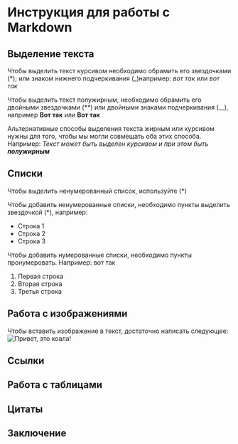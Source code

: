 # Инструкция для работы с Markdown

## Выделение текста

Чтобы выделить текст курсивом необходимо обрамить его звездочками (*); или знаком нижнего подчеркивания (_)например: *вот так* или _вот так_

Чтобы выделить текст полужирным, необходимо обрамить его двойными звездочками (**) или двойными знаками подчеркивания (__), например **Вот так** или __Вот так__

Альтернативные способы выделения текста жирным или курсивом нужны для того, чтобы мы могли совмещать оба этих способа. Например:
_Текст может быть выделен курсивом и при этом быть **полужирным**_

## Списки
Чтобы выделить ненумерованный список, используйте (*)

Чтобы добавить ненумерованные списки, необходимо пункты выделить звездочкой (*), например:
* Строка 1
* Строка 2
* Строка 3

Чтобы добавить нумерованные списки, необходимо пункты пронумеровать. Например: вот так

1. Первая строка
2. Вторая строка
3. Третья строка 
 

## Работа с изображениями
Чтобы вставить изображение в текст, достаточно написать следующее:
![Привет, это коала!](Koala.jpg)

## Ссылки

## Работа с таблицами

## Цитаты

## Заключение